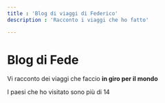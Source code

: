 ```yaml
---
title : 'Blog di viaggi di Federico'
description : 'Racconto i viaggi che ho fatto'

---
```




# Blog di Fede

Vi racconto dei viaggi che faccio **in giro per il mondo**

I paesi che ho visitato sono più di 14